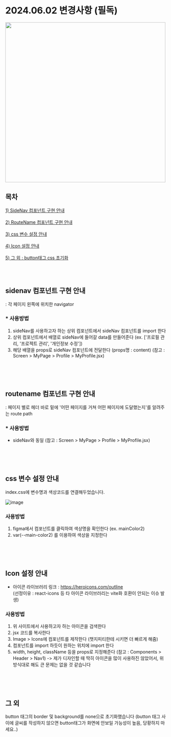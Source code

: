 # 2024.06.02 변경사항 (필독)
<image src='https://github.com/yezixx/SOLUX_LETS_IT_Frontend/assets/168459001/ad2c0868-0214-442c-9b96-dc9c381126b6' width='500px'/><br>

## 목차 ##
[1) SideNav 컴포넌트 구현 안내](#sidenav-컴포넌트-구현-안내) <br><br>
[2) RouteName 컴포넌트 구현 안내](#routename-컴포넌트-구현-안내) <br><br>
[3) css 변수 설정 안내](#css-변수-설정-안내) <br><br>
[4) Icon 설정 안내](#icon-설정-안내) <br><br> 
[5) 그 외 : button태그 css 초기화](#그-외)

<br><br>
## sidenav 컴포넌트 구현 안내
: 각 페이지 왼쪽에 위치한 navigator
### * 사용방법 ###
1) sideNav를 사용하고자 하는 상위 컴포넌트에서 sideNav 컴포넌트를 import 한다
2) 상위 컴포넌트에서 배열로 sideNav에 들어갈 data를 만들어준다 (ex. ['프로필 관리, '프로젝트 관리', '개인정보 수정'])
3) 해당 배열을 props로 sideNav 컴포넌트에 전달한다 (props명 : content)
   (참고 : Screen > MyPage > Profile > MyProfile.jsx)


<br><br><br>
## routename 컴포넌트 구현 안내
: 페이지 별로  헤더 바로 밑에 '어떤 페이지를 거쳐 어떤 페이지에 도달했는지'를 알려주는 route path
### * 사용방법 ###
- sideNav와 동일
   (참고 : Screen > MyPage > Profile > MyProfile.jsx)

  
<br><br><br>
## css 변수 설정 안내
index.css에 변수명과 색상코드를 연결해두었습니다.

  ![image](https://github.com/yezixx/SOLUX_LETS_IT_Frontend/assets/168459001/7c0b93d6-22d2-47be-aeca-a04724aeaeab)

### 사용방법 ###
   
1) figma에서 컴포넌트를 클릭하여 색상명을 확인한다 (ex. mainColor2)
2) var(--main-color2) 를 이용하여 색상을 지정한다



<br><br><br>
## Icon 설정 안내
* 아이콘 라이브러리 링크 : https://heroicons.com/outline
  <br>(선정이유 : react-icons 등 타 아이콘 라이브러리는 vite화 호환이 안되는 이슈 발생)

### 사용방법 ###
1) 위 사이트에서 사용하고자 하는 아이콘을 검색한다
2) jsx 코드를 복사한다
3) Image > Icons에 컴포넌트를 제작한다 (챗지피티한테 시키면 더 빠르게 해줌)
4) 컴포넌트를 import 하듯이 원하는 위치에 import 한다
5) width, height, className 등을 props로 지정해준다
   (참고 : Components > Header > Nav1)
-> 제가 디자인할 때 딱히 아이콘을 많이 사용하진 않았어서, 위 방식대로 해도 큰 문제는 없을 것 같습니다

<br><br><br>
## 그 외 ##
button 태그의 border 및 background를 none으로 초기화했습니다 (button 태그 사이에 글씨를 작성하지 않으면 button태그가 화면에 안보일 가능성이 높음, 당황하지 마세요..)
